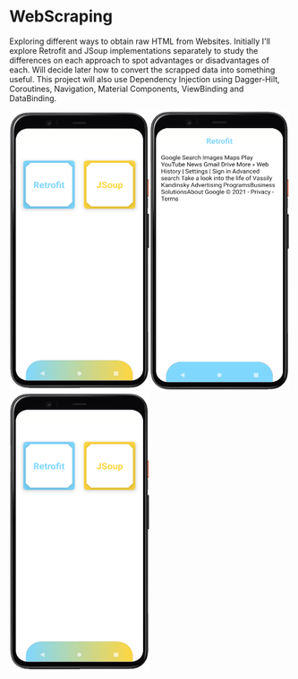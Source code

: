 # WebScraping
Exploring different ways to obtain raw HTML from Websites. Initially I'll explore Retrofit and JSoup implementations separately to study the differences on each approach to spot advantages or disadvantages of each. Will decide later how to convert the scrapped data into something useful. This project will also use Dependency Injection using Dagger-Hilt, Coroutines, Navigation, Material Components, ViewBinding and DataBinding.
<br>
<div>
<img src="https://github.com/RysanekRivera/WebScraping/blob/master/webscraping_1.png" width="250" height="500" margin-right=20><img src="https://github.com/RysanekRivera/WebScraping/blob/master/webscraping_2.png" width="250" height="500"margin-right=20><img src="https://github.com/RysanekRivera/WebScraping/blob/master/webscraping_1.png" width="250" height="500">

